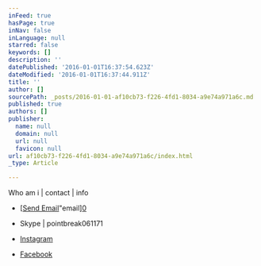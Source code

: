 ```yaml
---
inFeed: true
hasPage: true
inNav: false
inLanguage: null
starred: false
keywords: []
description: ''
datePublished: '2016-01-01T16:37:54.623Z'
dateModified: '2016-01-01T16:37:44.911Z'
title: ''
author: []
sourcePath: _posts/2016-01-01-af10cb73-f226-4fd1-8034-a9e74a971a6c.md
published: true
authors: []
publisher:
  name: null
  domain: null
  url: null
  favicon: null
url: af10cb73-f226-4fd1-8034-a9e74a971a6c/index.html
_type: Article

---
```

Who am i | contact | info

* [[Send Email][1]"email][0]  
* Skype | pointbreak061171

* [Instagram][2]

* [Facebook][3]

# 

[0]: href
[1]: %20mailto:email@richjohnsimmons@gmail.com?subject=
[2]: https://www.instagram.com/pointbreak06/
[3]: https://www.facebook.com/Pointbreak.71